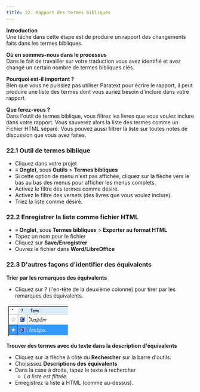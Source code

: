 ```yaml
---
title: 22. Rapport des termes bibliques
---
```

**Introduction**  
Une tâche dans cette étape est de produire un rapport des changements faits dans les termes bibliques.

**Où en sommes-nous dans le processus**   
Dans le fait de travailler sur votre traduction vous avez identifié et avez changé un certain nombre de termes bibliques clés.

**Pourquoi est-il important ?**  
Bien que vous ne puissiez pas utiliser Paratext pour écrire le rapport, il peut produire une liste des termes dont vous auriez besoin d'inclure dans votre rapport.

**Que ferez-vous ?**  
Dans l'outil de termes biblique, vous filtrez les livres que vous voulez inclure dans votre rapport. Vous sauverez alors la liste des termes comme un Fichier HTML séparé. Vous pouvez aussi filtrer la liste sur toutes notes de discussion que vous avez faites.

### 22.1 Outil de termes biblique

-   Cliquez dans votre projet
-  **≡ Onglet**, sous **Outils** \> **Termes bibliques**
-   Si cette option de menu n'est pas affichée, cliquez sur la flèche vers le bas au bas des menus pour afficher les menus complets.
-   Activez le filtre des termes comme désiré.
-   Activez le filtre des versets (des livres que vous voulez inclure).
-   Triez la liste comme désiré.

### 22.2 Enregistrer la liste comme fichier HTML

-  **≡ Onglet**, sous **Termes bibliques** \> **Exporter au format HTML**
-   Tapez un nom pour le fichier
-   Cliquez sur **Save/Enregistrer**
-   Ouvrez le fichier dans **Word/LibreOffice**

### 22.3 D'autres façons d'identifier des équivalents

**Trier par les remarques des équivalents**  
-   Cliquez sur ? (l'en-tête de la deuxième colonne) pour tirer par les remarques des équivalents.

    ![](../media/6c4f35b0e14754c7409aaccbb53f1e26.png)

**Trouver des termes avec du texte dans la description d'équivalents**  
-   Cliquez sur la flèche à côté du **Rechercher** sur la barre d'outils.
-   Choisissez **Descriptions des équivalents**
-   Dans la case à droite, tapez le texte à rechercher 
    -    *La liste est filtrée.*
-   Enregistrez la liste à HTML (comme au-dessus).
